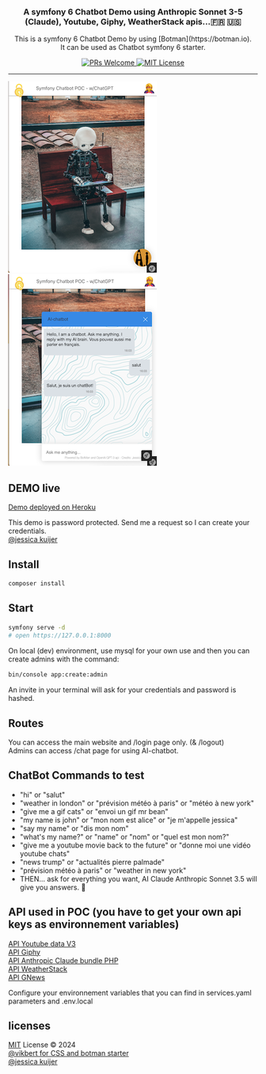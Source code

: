 <div align="center">
  <h3>A symfony 6 Chatbot Demo using Anthropic Sonnet 3-5 (Claude), Youtube, Giphy, WeatherStack apis...🇫🇷 🇺🇸</h3>
  <p>This is a symfony 6 Chatbot Demo by using [Botman](https://botman.io). <br>
  It can be used as Chatbot symfony 6 starter.</p>
  <p>
    <a href="#">
      <img src="https://img.shields.io/badge/PRs-Welcome-brightgreen.svg?style=flat-square" alt="PRs Welcome">
    </a>
    <a href="#">
      <img src="https://img.shields.io/badge/License-MIT-brightgreen.svg?style=flat-square" alt="MIT License">
    </a>
  </p>
</div>

---
![screenshot1](/public/images/screenshot1.png?raw=true "chatbot 1")
![screenshot1](/public/images/screenshot2.png?raw=true "chatbot 2")

## DEMO live

[Demo deployed on Heroku](https://ai-chatbot.herokuapp.com)  

This demo is password protected. Send me a request so I can create your credentials.  
[@jessica kuijer](https://jessicakuijer.com)
## Install
```bash
composer install 
```
## Start
```bash
symfony serve -d
# open https://127.0.0.1:8000
```
On local (dev) environment, use mysql for your own use and then you can create admins with the command:
```bash
bin/console app:create:admin
```  
An invite in your terminal will ask for your credentials and password is hashed.

## Routes
You can access the main website and /login page only. (& /logout)  
Admins can access /chat page for using AI-chatbot.
## ChatBot Commands to test

- "hi" or "salut"  
- "weather in london" or "prévision météo à paris" or "météo à new york"  
- "give me a gif cats" or "envoi un gif mr bean"  
- "my name is john" or "mon nom est alice" or "je m'appelle jessica"  
- "say my name" or "dis mon nom"  
- "what's my name?" or "name" or "nom" or "quel est mon nom?"   
- "give me a youtube movie back to the future" or "donne moi une vidéo youtube chats"  
- "news trump" or "actualités pierre palmade"
- "prévision météo à paris" or "weather in new york"
- THEN... ask for everything you want, AI Claude Anthropic Sonnet 3.5 will give you answers.  🤖

## API used in POC (you have to get your own api keys as environnement variables)

[API Youtube data V3](https://developers.google.com/youtube/registering_an_application)  
[API Giphy](https://support.giphy.com/hc/en-us/articles/360020283431-Request-A-GIPHY-API-Key)  
[API Anthropic Claude bundle PHP](https://github.com/mozex/anthropic-php)  
[API WeatherStack](https://weatherstack.com/)  
[API GNews](https://gnews.io/)  

Configure your environnement variables that you can find in services.yaml parameters and .env.local   
## licenses

[MIT](./LICENSE) License © 2024  
[@vikbert for CSS and botman starter](https://vikbert.github.io)  
[@jessica kuijer](https://jessicakuijer.com)
